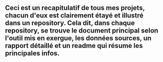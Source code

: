 ## Ceci est un recapitulatif de tous mes projets, chacun d'eux est clairement étayé et illustré dans un repository. Cela dit, dans chaque repository, se trouve le document principal selon l'outil mis en exergue, les données sources, un rapport détaillé et un readme qui résume les principales infos. 

